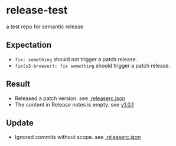 # release-test
a test repo for semantic release

## Expectation

- `fix: something` should not trigger a patch release.
- `fix(s3-browser): fix something` should trigger a patch release.

## Result

- Released a patch version. see [.releaserc.json](https://github.com/gary-Shen/release-test/blob/main/.releaserc.json#L10)
- The content in Release notes is empty. see [v1.0.1](https://github.com/gary-Shen/release-test/releases/tag/s3-browser%40v1.0.1)

## Update

- Ignored commits without scope. see [.releaserc.json](https://github.com/gary-Shen/release-test/blob/main/.releaserc.json#L10)
